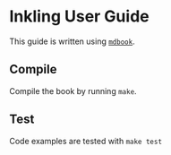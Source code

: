 # Inkling User Guide

This guide is written using [`mdbook`](https://rust-lang.github.io/mdBook).

## Compile

Compile the book by running `make`.

## Test

Code examples are tested with `make test`
